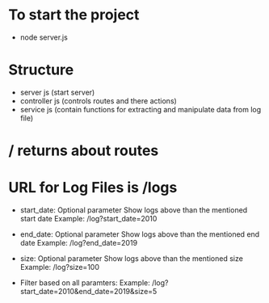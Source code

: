 # To start the project 
- node server.js

# Structure
- server js (start server)
- controller js (controls routes and there actions)
- service js (contain functions for extracting and manipulate data from log file)

# / returns about routes

# URL for Log Files is /logs
- start_date:
Optional parameter
Show logs above than the mentioned start date
Example: /log?start_date=2010

- end_date:
Optional parameter
Show logs above than the mentioned end date
Example: /log?end_date=2019

- size:
Optional parameter
Show logs above than the mentioned size
Example: /log?size=100

- Filter based on all paramters:
Example: /log?start_date=2010&end_date=2019&size=5
